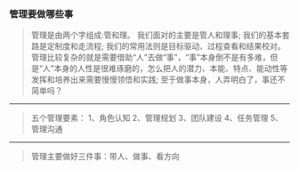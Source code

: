 ### 管理要做哪些事
> 管理是由两个字组成:管和理。
> 我们面对的主要是管人和理事;
> 我们的基本套路是定制度和走流程;
> 我们的常用法则是目标驱动、过程查看和结果校对。
> 管理比较复杂的就是需要借助“人”去做“事”，“事”本身倒不是有多难，但是“人”本身的人性是很难琢磨的，怎么把人的潜力、本能、特点、能动性等发挥和培养出来需要慢慢领悟和实践;
> 至于做事本身，人弄明白了，事还不简单吗？
----
> 五个管理要素：
> 1、角色认知
> 2、管理规划
> 3、团队建设
> 4、任务管理
> 5、管理沟通
----
> 管理主要做好三件事：带人、做事、看方向
